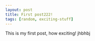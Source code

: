 ```yaml
---
layout: post
title: First post222!
tags: [random, exciting-stuff]
---
```


This is my first post, how exciting! jhbhbj
